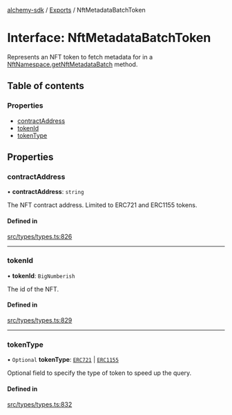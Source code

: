 [alchemy-sdk](../README.md) / [Exports](../modules.md) / NftMetadataBatchToken

# Interface: NftMetadataBatchToken

Represents an NFT token to fetch metadata for in a
[NftNamespace.getNftMetadataBatch](../classes/NftNamespace.md#getnftmetadatabatch) method.

## Table of contents

### Properties

- [contractAddress](NftMetadataBatchToken.md#contractaddress)
- [tokenId](NftMetadataBatchToken.md#tokenid)
- [tokenType](NftMetadataBatchToken.md#tokentype)

## Properties

### contractAddress

• **contractAddress**: `string`

The NFT contract address. Limited to ERC721 and ERC1155 tokens.

#### Defined in

[src/types/types.ts:826](https://github.com/alchemyplatform/alchemy-sdk-js/blob/0c05b32/src/types/types.ts#L826)

___

### tokenId

• **tokenId**: `BigNumberish`

The id of the NFT.

#### Defined in

[src/types/types.ts:829](https://github.com/alchemyplatform/alchemy-sdk-js/blob/0c05b32/src/types/types.ts#L829)

___

### tokenType

• `Optional` **tokenType**: [`ERC721`](../enums/NftTokenType.md#erc721) \| [`ERC1155`](../enums/NftTokenType.md#erc1155)

Optional field to specify the type of token to speed up the query.

#### Defined in

[src/types/types.ts:832](https://github.com/alchemyplatform/alchemy-sdk-js/blob/0c05b32/src/types/types.ts#L832)
